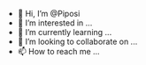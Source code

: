 - 👋 Hi, I’m @Piposi
- 👀 I’m interested in ...
- 🌱 I’m currently learning ...
- 💞️ I’m looking to collaborate on ...
- 📫 How to reach me ...

<!---
Piposi/Piposi is a ✨ special ✨ repository because its `README.md` (this file) appears on your GitHub profile.
You can click the Preview link to take a look at your changes.
--->
